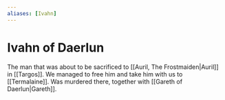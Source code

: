 ```yaml
---
aliases: [Ivahn]
---
```

# Ivahn of Daerlun

The man that was about to be sacrificed to [[Auril, The Frostmaiden|Auril]] in [[Targos]]. We managed to free him and take him with us to [[Termalaine]]. Was murdered there, together with [[Gareth of Daerlun|Gareth]].